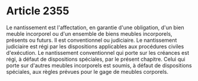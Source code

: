 # Article 2355

Le nantissement est l'affectation, en garantie d'une obligation, d'un bien meuble incorporel ou d'un ensemble de biens meubles incorporels, présents ou futurs.   Il est conventionnel ou judiciaire.   Le nantissement judiciaire est régi par les dispositions applicables aux procédures civiles d'exécution.   Le nantissement conventionnel qui porte sur les créances est régi, à défaut de dispositions spéciales, par le présent chapitre.   Celui qui porte sur d'autres meubles incorporels est soumis, à défaut de dispositions spéciales, aux règles prévues pour le gage de meubles corporels.